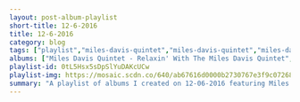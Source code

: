 ```yaml
---
layout: post-album-playlist
short-title: 12-6-2016
title: 12-6-2016
category: blog
tags: ["playlist","miles-davis-quintet","miles-davis-quintet","miles-davis","various-artists","miles-davis","miles-davis","miles-davis","various-artists","miles-davis","various-artists","miles-davis"]
albums: ["Miles Davis Quintet - Relaxin' With The Miles Davis Quintet","Miles Davis Quintet - Miles: The New Miles Davis Quintet (Rudy Van Gelder Remaster)","Miles Davis - The Musings Of Miles","Various Artists - Blue Haze","Miles Davis - Miles In Berlin","Miles Davis - Circle In The Round","Miles Davis - Sorcerer","Various Artists - Bitches Brew Live","Miles Davis - Seven Steps To Heaven (Expanded Edition)","Various Artists - Miles Ahead (Expanded Edition)","Miles Davis - Miles Davis at Newport: 1955-1975: The Bootleg Series, Vol. 4"]
playlist-id: 0tL5Hsx5sDpSlYuDAKcUCw
playlist-img: https://mosaic.scdn.co/640/ab67616d0000b2730767e3f9c072687c1dcc8d84ab67616d0000b273c7b074cbe12f0390464f742bab67616d0000b273d2fcc575b19853f95741bbcfab67616d0000b273e7071b7adfc3a494142d7c71
summary: "A playlist of albums I created on 12-06-2016 featuring Miles Davis Quintet, Miles Davis Quintet, Miles Davis, Various Artists, Miles Davis, Miles Davis, Miles Davis, Various Artists, Miles Davis, Various Artists, and Miles Davis."
---
```

